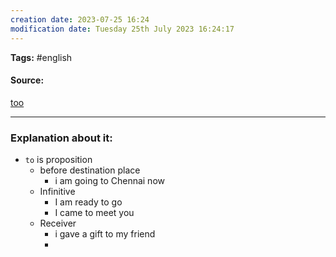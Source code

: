 ```yaml
---
creation date: 2023-07-25 16:24
modification date: Tuesday 25th July 2023 16:24:17
---
```


**Tags:** #english 

#### Source:
[too](https://www.youtube.com/watch?v=RTpvYVfiD5U)

--------------------------------------

### Explanation about it:

* `to` is proposition
	* before destination place
		* i am going to Chennai now
	* Infinitive
		* I am ready to go
		* I came to meet you
	* Receiver
		* i gave a gift to my friend
		* 